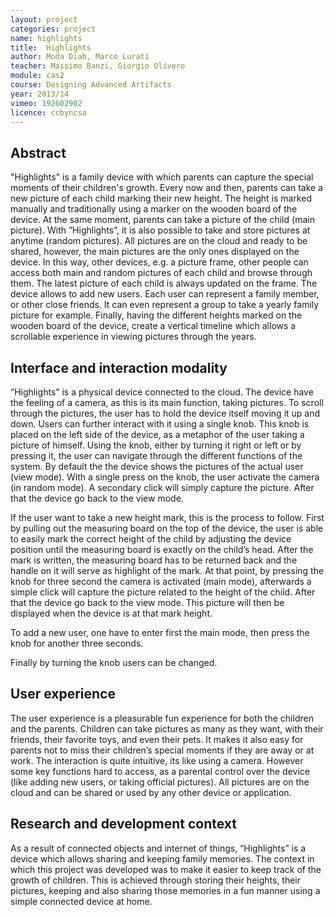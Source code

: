 ```yaml
---
layout: project
categories: project
name: highlights
title:  Highlights
author: Moda Diab, Marco Lurati
teacher: Massimo Banzi, Giorgio Olivero
module: cas2
course: Designing Advanced Artifacts
year: 2013/14
vimeo: 192602902
licence: ccbyncsa
---
```

## Abstract

"Highlights" is a family device with which parents can capture the special moments of their children's growth. Every now and then, parents can take a new picture of each child marking their new height. The height is marked manually and traditionally using a marker on the wooden board of the device. At the same moment, parents can take a picture of the child (main picture). With ”Highlights”, it is also possible to take and store pictures at anytime (random pictures). All pictures are on the cloud and ready to be shared, however, the main pictures are the only ones displayed on the device. In this way, other devices, e.g. a picture frame, other people can access both main and random pictures of each child and browse through them. The latest picture of each child is always updated on the frame. The device allows to add new users. Each user can represent a family member, or other close friends. It can even represent a group to take a yearly family picture for example. Finally, having the different heights marked on the wooden board of the device, create a vertical timeline which allows a scrollable experience in viewing pictures through the years. 


## Interface and interaction modality

“Highlights” is a physical device connected to the cloud. The device have the feeling of a camera, as this is its main function, taking pictures. To scroll through the pictures, the user has to hold the device itself moving it up and down. Users can further interact with it using a single knob. This knob is placed on the left side of the device, as a metaphor of the user taking a picture of himself. Using the knob, either by turning it right or left or by pressing it, the user can navigate through the different functions of the system. By default the the device shows the pictures of the actual user (view mode). With a single press on the knob, the user activate the camera (in random mode). A secondary click will simply capture the picture. After that the device go back to the view mode.

If the user want to take a new height mark, this is the process to follow. First by pulling out the measuring board on the top of the device, the user is able to easily mark the correct height of the child by adjusting the device position until the measuring board is exactly on the child’s head. After the mark is written, the measuring board has to be returned back and the handle on it will serve as highlight of the mark.
At that point, by pressing the knob for three second the camera is activated (main mode), afterwards a simple click will capture the picture related to the height of the child. After that the device go back to the view mode.
This picture will then be displayed when the device is at that mark height.

To add a new user, one have to enter first the main mode, then press the knob for another three seconds.

Finally by turning the knob users can be changed.


## User experience

The user experience is a pleasurable fun experience for both the children and the parents. Children can take pictures as many as they want, with their friends, their favorite toys, and even their pets. It makes it also easy for parents not to miss their children’s special moments if they are away or at work. The interaction is quite intuitive, its like using a camera. However some key functions hard to access, as a parental control over the device (like adding new users, or taking official pictures). All pictures are on the cloud and can be shared or used by any other device or application.


## Research and development context

As a result of connected objects and internet of things, “Highlights” is a device which allows sharing and keeping family memories. The context in which this project was developed was to make it easier to keep track of the growth of children. This is achieved through storing their heights, their pictures, keeping and also sharing those memories in a fun manner using a simple connected device at home.